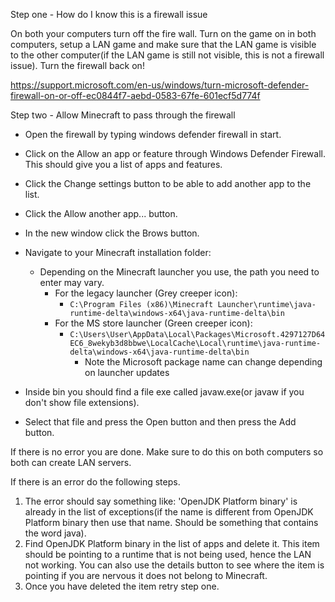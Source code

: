 Step one - How do I know this is a firewall issue

On both your computers turn off the fire wall. Turn on the game on in both computers, setup a LAN game and make sure that the LAN game is visible to the other computer(if the LAN game is still not visible, this is not a firewall issue).
Turn the firewall back on!

https://support.microsoft.com/en-us/windows/turn-microsoft-defender-firewall-on-or-off-ec0844f7-aebd-0583-67fe-601ecf5d774f

​Step two - Allow Minecraft to pass through the firewall

- Open the firewall by typing windows defender firewall in start.
- Click on the Allow an app or feature through Windows Defender Firewall. This should give you a list of apps and features.
- Click the Change settings button to be able to add another app to the list.
- Click the Allow another app... button.
- In the new window click the Brows button.
- Navigate to your Minecraft installation folder:
  - Depending on the Minecraft launcher you use, the path you need to enter may vary.
    - For the legacy launcher (Grey creeper icon):
      - `C:\Program Files (x86)\Minecraft Launcher\runtime\java-runtime-delta\windows-x64\java-runtime-delta\bin`
    - For the MS store launcher (Green creeper icon):
      - `C:\Users\User\AppData\Local\Packages\Microsoft.4297127D64EC6_8wekyb3d8bbwe\LocalCache\Local\runtime\java-runtime-delta\windows-x64\java-runtime-delta\bin`
        - Note the Microsoft package name can change depending on launcher updates

- Inside bin you should find a file exe called javaw.exe(or javaw if you don't show file extensions).
- Select that file and press the Open button and then press the Add button.

If there is no error you are done. Make sure to do this on both computers so both can create LAN servers.

If there is an error do the following steps.

1) The error should say something like: 'OpenJDK Platform binary' is already in the list of exceptions(if the name is different from OpenJDK Platform binary then use that name. Should be something that contains the word java).
2) Find OpenJDK Platform binary in the list of apps and delete it. This item should be pointing to a runtime that is not being used, hence the LAN not working. You can also use the details button to see where the item is pointing if you are nervous it does not belong to Minecraft.
3) Once you have deleted the item retry step one.
